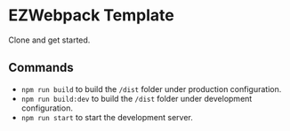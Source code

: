 # EZWebpack Template
Clone and get started.

## Commands
* `npm run build` to build the `/dist` folder under production configuration.
* `npm run build:dev` to build the `/dist` folder under development configuration.
* `npm run start` to start the development server.